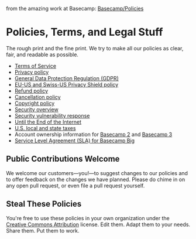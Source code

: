 from the amazing work at Basecamp: [Basecamp/Policies](https://github.com/basecamp/policies)

# Policies, Terms, and Legal Stuff

The rough print and the fine print. We try to make all our policies as clear, fair, and readable as possible.

* [Terms of Service](terms.md)
* [Privacy policy](privacy/privacy-policy.md)
* [General Data Protection Regulation (GDPR)](privacy/gdpr.md)
* [EU-US and Swiss-US Privacy Shield policy](privacy/privacy-shield.md)
* [Refund policy](refund.md)
* [Cancellation policy](cancellation.md)
* [Copyright policy](copyright.md)
* [Security overview](security/overview.md)
* [Security vulnerability response](security/vulnerability-response.md)
* [Until the End of the Internet](until-the-end-of-the-internet.md)
* [U.S. local and state taxes](taxes.md)
* Account ownership information for [Basecamp 2](https://2.basecamp-help.com/article/411-account-ownership) and [Basecamp 3](ownership.md)
* [Service Level Agreement (SLA) for Basecamp Big](sla.md)


## Public Contributions Welcome

We welcome our customers—you!—to suggest changes to our policies and to offer feedback on the changes we have planned. Please do chime in on any open pull request, or even file a pull request yourself.


## Steal These Policies

You're free to use these policies in your own organization under the [Creative Commons Attribution](https://creativecommons.org/licenses/by/4.0/) license.
Edit them. Adapt them to your needs. Share them. Put them to work.
